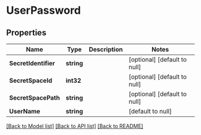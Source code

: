 # UserPassword

## Properties
Name | Type | Description | Notes
------------ | ------------- | ------------- | -------------
**SecretIdentifier** | **string** |  | [optional] [default to null]
**SecretSpaceId** | **int32** |  | [optional] [default to null]
**SecretSpacePath** | **string** |  | [optional] [default to null]
**UserName** | **string** |  | [default to null]

[[Back to Model list]](../README.md#documentation-for-models) [[Back to API list]](../README.md#documentation-for-api-endpoints) [[Back to README]](../README.md)

